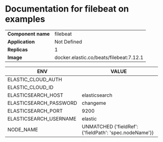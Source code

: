 # Documentation for filebeat on examples

|||
| --- | ---- |
| **Component name** | filebeat |
| **Application** | Not Defined |
| **Replicas** | 1 |
| **Image** | docker.elastic.co/beats/filebeat:7.12.1 |

| ENV | VALUE |
| --- | -----  |
|ELASTIC_CLOUD_AUTH | |
|ELASTIC_CLOUD_ID | |
|ELASTICSEARCH_HOST | elasticsearch|
|ELASTICSEARCH_PASSWORD | changeme|
|ELASTICSEARCH_PORT | 9200|
|ELASTICSEARCH_USERNAME | elastic|
|NODE_NAME | UNMATCHED {'fieldRef': {'fieldPath': 'spec.nodeName'}}|
